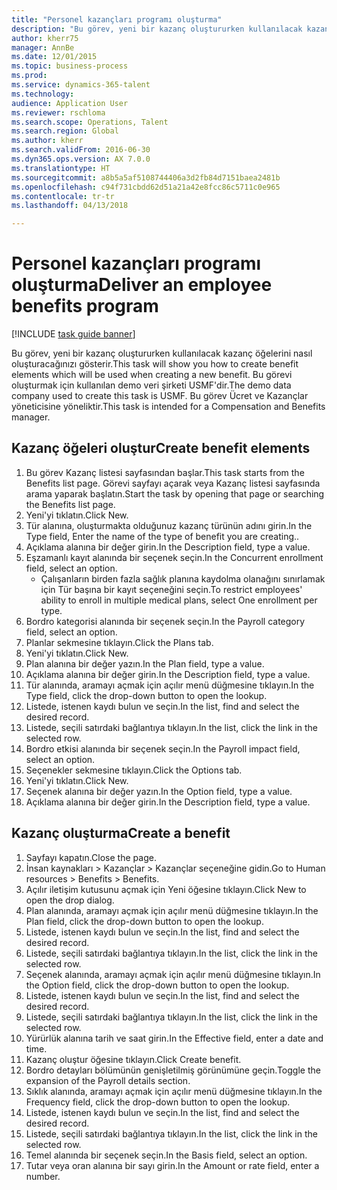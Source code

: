 ```yaml
--- 
title: "Personel kazançları programı oluşturma"
description: "Bu görev, yeni bir kazanç oluştururken kullanılacak kazanç öğelerini nasıl oluşturacağınızı gösterir."
author: kherr75
manager: AnnBe
ms.date: 12/01/2015
ms.topic: business-process
ms.prod: 
ms.service: dynamics-365-talent
ms.technology: 
audience: Application User
ms.reviewer: rschloma
ms.search.scope: Operations, Talent
ms.search.region: Global
ms.author: kherr
ms.search.validFrom: 2016-06-30
ms.dyn365.ops.version: AX 7.0.0
ms.translationtype: HT
ms.sourcegitcommit: a8b5a5af5108744406a3d2fb84d7151baea2481b
ms.openlocfilehash: c94f731cbdd62d51a21a42e8fcc86c5711c0e965
ms.contentlocale: tr-tr
ms.lasthandoff: 04/13/2018

---
```

# <a name="deliver-an-employee-benefits-program"></a><span data-ttu-id="dc64c-103">Personel kazançları programı oluşturma</span><span class="sxs-lookup"><span data-stu-id="dc64c-103">Deliver an employee benefits program</span></span>

[!INCLUDE [task guide banner](../../includes/task-guide-banner.md)]

<span data-ttu-id="dc64c-104">Bu görev, yeni bir kazanç oluştururken kullanılacak kazanç öğelerini nasıl oluşturacağınızı gösterir.</span><span class="sxs-lookup"><span data-stu-id="dc64c-104">This task will show you how to create benefit elements which will be used when creating a new benefit.</span></span> <span data-ttu-id="dc64c-105">Bu görevi oluşturmak için kullanılan demo veri şirketi USMF'dir.</span><span class="sxs-lookup"><span data-stu-id="dc64c-105">The demo data company used to create this task is USMF.</span></span> <span data-ttu-id="dc64c-106">Bu görev Ücret ve Kazançlar yöneticisine yöneliktir.</span><span class="sxs-lookup"><span data-stu-id="dc64c-106">This task is intended for a Compensation and Benefits manager.</span></span>


## <a name="create-benefit-elements"></a><span data-ttu-id="dc64c-107">Kazanç öğeleri oluştur</span><span class="sxs-lookup"><span data-stu-id="dc64c-107">Create benefit elements</span></span>
1. <span data-ttu-id="dc64c-108">Bu görev Kazanç listesi sayfasından başlar.</span><span class="sxs-lookup"><span data-stu-id="dc64c-108">This task starts from the Benefits list page.</span></span> <span data-ttu-id="dc64c-109">Görevi sayfayı açarak veya Kazanç listesi sayfasında arama yaparak başlatın.</span><span class="sxs-lookup"><span data-stu-id="dc64c-109">Start the task by opening that page or searching the Benefits list page.</span></span>
2. <span data-ttu-id="dc64c-110">Yeni'yi tıklatın.</span><span class="sxs-lookup"><span data-stu-id="dc64c-110">Click New.</span></span>
3. <span data-ttu-id="dc64c-111">Tür alanına, oluşturmakta olduğunuz kazanç türünün adını girin.</span><span class="sxs-lookup"><span data-stu-id="dc64c-111">In the Type field, Enter the name of the type of benefit you are creating..</span></span>
4. <span data-ttu-id="dc64c-112">Açıklama alanına bir değer girin.</span><span class="sxs-lookup"><span data-stu-id="dc64c-112">In the Description field, type a value.</span></span>
5. <span data-ttu-id="dc64c-113">Eşzamanlı kayıt alanında bir seçenek seçin.</span><span class="sxs-lookup"><span data-stu-id="dc64c-113">In the Concurrent enrollment field, select an option.</span></span>
    * <span data-ttu-id="dc64c-114">Çalışanların birden fazla sağlık planına kaydolma olanağını sınırlamak için Tür başına bir kayıt seçeneğini seçin.</span><span class="sxs-lookup"><span data-stu-id="dc64c-114">To restrict employees' ability to enroll in multiple medical plans, select One enrollment per type.</span></span>  
6. <span data-ttu-id="dc64c-115">Bordro kategorisi alanında bir seçenek seçin.</span><span class="sxs-lookup"><span data-stu-id="dc64c-115">In the Payroll category field, select an option.</span></span>
7. <span data-ttu-id="dc64c-116">Planlar sekmesine tıklayın.</span><span class="sxs-lookup"><span data-stu-id="dc64c-116">Click the Plans tab.</span></span>
8. <span data-ttu-id="dc64c-117">Yeni'yi tıklatın.</span><span class="sxs-lookup"><span data-stu-id="dc64c-117">Click New.</span></span>
9. <span data-ttu-id="dc64c-118">Plan alanına bir değer yazın.</span><span class="sxs-lookup"><span data-stu-id="dc64c-118">In the Plan field, type a value.</span></span>
10. <span data-ttu-id="dc64c-119">Açıklama alanına bir değer girin.</span><span class="sxs-lookup"><span data-stu-id="dc64c-119">In the Description field, type a value.</span></span>
11. <span data-ttu-id="dc64c-120">Tür alanında, aramayı açmak için açılır menü düğmesine tıklayın.</span><span class="sxs-lookup"><span data-stu-id="dc64c-120">In the Type field, click the drop-down button to open the lookup.</span></span>
12. <span data-ttu-id="dc64c-121">Listede, istenen kaydı bulun ve seçin.</span><span class="sxs-lookup"><span data-stu-id="dc64c-121">In the list, find and select the desired record.</span></span>
13. <span data-ttu-id="dc64c-122">Listede, seçili satırdaki bağlantıya tıklayın.</span><span class="sxs-lookup"><span data-stu-id="dc64c-122">In the list, click the link in the selected row.</span></span>
14. <span data-ttu-id="dc64c-123">Bordro etkisi alanında bir seçenek seçin.</span><span class="sxs-lookup"><span data-stu-id="dc64c-123">In the Payroll impact field, select an option.</span></span>
15. <span data-ttu-id="dc64c-124">Seçenekler sekmesine tıklayın.</span><span class="sxs-lookup"><span data-stu-id="dc64c-124">Click the Options tab.</span></span>
16. <span data-ttu-id="dc64c-125">Yeni'yi tıklatın.</span><span class="sxs-lookup"><span data-stu-id="dc64c-125">Click New.</span></span>
17. <span data-ttu-id="dc64c-126">Seçenek alanına bir değer yazın.</span><span class="sxs-lookup"><span data-stu-id="dc64c-126">In the Option field, type a value.</span></span>
18. <span data-ttu-id="dc64c-127">Açıklama alanına bir değer girin.</span><span class="sxs-lookup"><span data-stu-id="dc64c-127">In the Description field, type a value.</span></span>

## <a name="create-a-benefit"></a><span data-ttu-id="dc64c-128">Kazanç oluşturma</span><span class="sxs-lookup"><span data-stu-id="dc64c-128">Create a benefit</span></span>
1. <span data-ttu-id="dc64c-129">Sayfayı kapatın.</span><span class="sxs-lookup"><span data-stu-id="dc64c-129">Close the page.</span></span>
2. <span data-ttu-id="dc64c-130">İnsan kaynakları > Kazançlar > Kazançlar seçeneğine gidin.</span><span class="sxs-lookup"><span data-stu-id="dc64c-130">Go to Human resources > Benefits > Benefits.</span></span>
3. <span data-ttu-id="dc64c-131">Açılır iletişim kutusunu açmak için Yeni öğesine tıklayın.</span><span class="sxs-lookup"><span data-stu-id="dc64c-131">Click New to open the drop dialog.</span></span>
4. <span data-ttu-id="dc64c-132">Plan alanında, aramayı açmak için açılır menü düğmesine tıklayın.</span><span class="sxs-lookup"><span data-stu-id="dc64c-132">In the Plan field, click the drop-down button to open the lookup.</span></span>
5. <span data-ttu-id="dc64c-133">Listede, istenen kaydı bulun ve seçin.</span><span class="sxs-lookup"><span data-stu-id="dc64c-133">In the list, find and select the desired record.</span></span>
6. <span data-ttu-id="dc64c-134">Listede, seçili satırdaki bağlantıya tıklayın.</span><span class="sxs-lookup"><span data-stu-id="dc64c-134">In the list, click the link in the selected row.</span></span>
7. <span data-ttu-id="dc64c-135">Seçenek alanında, aramayı açmak için açılır menü düğmesine tıklayın.</span><span class="sxs-lookup"><span data-stu-id="dc64c-135">In the Option field, click the drop-down button to open the lookup.</span></span>
8. <span data-ttu-id="dc64c-136">Listede, istenen kaydı bulun ve seçin.</span><span class="sxs-lookup"><span data-stu-id="dc64c-136">In the list, find and select the desired record.</span></span>
9. <span data-ttu-id="dc64c-137">Listede, seçili satırdaki bağlantıya tıklayın.</span><span class="sxs-lookup"><span data-stu-id="dc64c-137">In the list, click the link in the selected row.</span></span>
10. <span data-ttu-id="dc64c-138">Yürürlük alanına tarih ve saat girin.</span><span class="sxs-lookup"><span data-stu-id="dc64c-138">In the Effective field, enter a date and time.</span></span>
11. <span data-ttu-id="dc64c-139">Kazanç oluştur öğesine tıklayın.</span><span class="sxs-lookup"><span data-stu-id="dc64c-139">Click Create benefit.</span></span>
12. <span data-ttu-id="dc64c-140">Bordro detayları bölümünün genişletilmiş görünümüne geçin.</span><span class="sxs-lookup"><span data-stu-id="dc64c-140">Toggle the expansion of the Payroll details section.</span></span>
13. <span data-ttu-id="dc64c-141">Sıklık alanında, aramayı açmak için açılır menü düğmesine tıklayın.</span><span class="sxs-lookup"><span data-stu-id="dc64c-141">In the Frequency field, click the drop-down button to open the lookup.</span></span>
14. <span data-ttu-id="dc64c-142">Listede, istenen kaydı bulun ve seçin.</span><span class="sxs-lookup"><span data-stu-id="dc64c-142">In the list, find and select the desired record.</span></span>
15. <span data-ttu-id="dc64c-143">Listede, seçili satırdaki bağlantıya tıklayın.</span><span class="sxs-lookup"><span data-stu-id="dc64c-143">In the list, click the link in the selected row.</span></span>
16. <span data-ttu-id="dc64c-144">Temel alanında bir seçenek seçin.</span><span class="sxs-lookup"><span data-stu-id="dc64c-144">In the Basis field, select an option.</span></span>
17. <span data-ttu-id="dc64c-145">Tutar veya oran alanına bir sayı girin.</span><span class="sxs-lookup"><span data-stu-id="dc64c-145">In the Amount or rate field, enter a number.</span></span>


